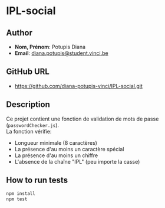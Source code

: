 # IPL-social

## Author
- **Nom, Prénom**: Potupis Diana
- **Email**: diana.potupis@student.vinci.be

## GitHub URL
- https://github.com/diana-potupis-vinci/IPL-social.git

## Description
Ce projet contient une fonction de validation de mots de passe (`passwordChecker.js`).  
La fonction vérifie:
- Longueur minimale (8 caractères)
- La présence d'au moins un caractère spécial
- La présence d'au moins un chiffre
- L'absence de la chaîne "IPL" (peu importe la casse)

## How to run tests
```bash
npm install
npm test
